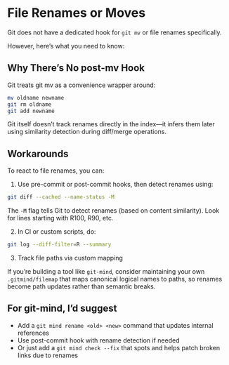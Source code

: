 # File Renames or Moves

Git does not have a dedicated hook for `git mv` or file renames specifically.

However, here’s what you need to know:

## Why There’s No post-mv Hook

Git treats git mv as a convenience wrapper around:

```bash
mv oldname newname
git rm oldname
git add newname
```

Git itself doesn’t track renames directly in the index—it infers them later using similarity detection during diff/merge operations.

## Workarounds

To react to file renames, you can:

1. Use pre-commit or post-commit hooks, then detect renames using:

```bash
git diff --cached --name-status -M
```

The `-M` flag tells Git to detect renames (based on content similarity). Look for lines starting with R100, R90, etc.

2. In CI or custom scripts, do:

```bash
git log --diff-filter=R --summary
```

3. Track file paths via custom mapping

If you’re building a tool like `git-mind`, consider maintaining your own `.gitmind/filemap` that maps canonical logical names to paths, so renames become path updates rather than semantic breaks.

## For git-mind, I’d suggest

- Add a `git mind rename <old> <new>` command that updates internal references
- Use post-commit hook with rename detection if needed
- Or just add a `git mind check --fix` that spots and helps patch broken links due to renames
